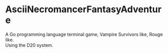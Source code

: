 # AsciiNecromancerFantasyAdventure
A Go programming language terminal game, Vampire Survivors like, Rouge like.  
Using the D20 system.
